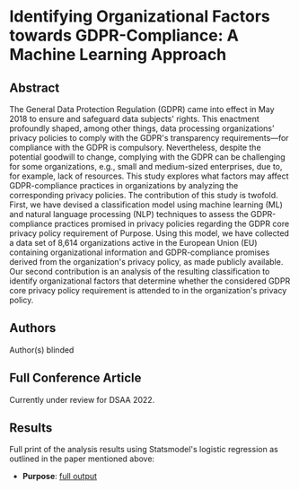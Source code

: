 # Identifying Organizational Factors towards GDPR-Compliance: A Machine Learning Approach

## Abstract

The General Data Protection Regulation (GDPR) came into effect in May 2018 to ensure and safeguard data subjects' rights. This enactment profoundly shaped, among other things,  data processing organizations' privacy policies to comply with the GDPR's transparency requirements—for compliance with the GDPR is compulsory. Nevertheless, despite the potential goodwill to change, complying with the GDPR can be challenging for some organizations, e.g., small and medium-sized enterprises, due to, for example, lack of resources. This study explores what factors may affect GDPR-compliance practices in organizations by analyzing the corresponding privacy policies. The contribution of this study is twofold. First, we have devised a classification model using machine learning (ML) and natural language processing (NLP) techniques to assess the GDPR-compliance practices promised in privacy policies regarding the GDPR core privacy policy requirement of Purpose. Using this model, we have collected a data set of 8\,614 organizations active in the European Union (EU) containing organizational information and GDPR-compliance promises derived from the organization's privacy policy, as made publicly available. Our second contribution is an analysis of the resulting classification to identify organizational factors that determine whether the considered GDPR core privacy policy requirement is attended to in the organization's privacy policy.

## Authors
Author(s) blinded

## Full Conference Article
Currently under review for DSAA 2022.

## Results
Full print of the analysis results using Statsmodel's logistic regression as outlined in the paper mentioned above:
- **Purpose**: [full output](https://raw.githubusercontent.com/Aberkane/Privacy-Policies-GDPR-compliance/main/results/lr_purpose)


<!-- ## Welcome to GitHub Pages

You can use the [editor on GitHub](https://github.com/Aberkane/GDPR-compliance/edit/gh-pages/index.md) to maintain and preview the content for your website in Markdown files.

Whenever you commit to this repository, GitHub Pages will run [Jekyll](https://jekyllrb.com/) to rebuild the pages in your site, from the content in your Markdown files.

### Markdown

Markdown is a lightweight and easy-to-use syntax for styling your writing. It includes conventions for

```markdown
Syntax highlighted code block

# Header 1
## Header 2
### Header 3

- Bulleted
- List

1. Numbered
2. List

**Bold** and _Italic_ and `Code` text

[Link](url) and ![Image](src)
```

For more details see [Basic writing and formatting syntax](https://docs.github.com/en/github/writing-on-github/getting-started-with-writing-and-formatting-on-github/basic-writing-and-formatting-syntax).

### Jekyll Themes

Your Pages site will use the layout and styles from the Jekyll theme you have selected in your [repository settings](https://github.com/Aberkane/GDPR-compliance/settings/pages). The name of this theme is saved in the Jekyll `_config.yml` configuration file.

### Support or Contact

Having trouble with Pages? Check out our [documentation](https://docs.github.com/categories/github-pages-basics/) or [contact support](https://support.github.com/contact) and we’ll help you sort it out.
 -->
